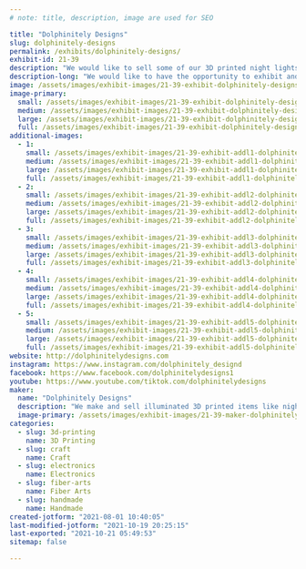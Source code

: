 ```yaml
---
# note: title, description, image are used for SEO

title: "Dolphinitely Designs"
slug: dolphinitely-designs
permalink: /exhibits/dolphinitely-designs/
exhibit-id: 21-39
description: "We would like to sell some of our 3D printed night lights, light up lanyards, and light up ears.  "
description-long: "We would like to have the opportunity to exhibit and sell our illuminated 3D printed items as well as possibly exhibit us making a hand made tufted rug with our tufting gun if possible. "
image: /assets/images/exhibit-images/21-39-exhibit-dolphinitely-designs-7fc21c30-b1bb-4ed7-9175-d3eecbf0f5ea-large.jpeg
image-primary: 
  small: /assets/images/exhibit-images/21-39-exhibit-dolphinitely-designs-7fc21c30-b1bb-4ed7-9175-d3eecbf0f5ea-small.jpeg
  medium: /assets/images/exhibit-images/21-39-exhibit-dolphinitely-designs-7fc21c30-b1bb-4ed7-9175-d3eecbf0f5ea-medium.jpeg
  large: /assets/images/exhibit-images/21-39-exhibit-dolphinitely-designs-7fc21c30-b1bb-4ed7-9175-d3eecbf0f5ea-large.jpeg
  full: /assets/images/exhibit-images/21-39-exhibit-dolphinitely-designs-7fc21c30-b1bb-4ed7-9175-d3eecbf0f5ea-full.jpeg
additional-images: 
  - 1:
    small: /assets/images/exhibit-images/21-39-exhibit-addl1-dolphinitely-designs-1e798a53-edab-42ef-b208-dbc79b416a28-small.jpeg
    medium: /assets/images/exhibit-images/21-39-exhibit-addl1-dolphinitely-designs-1e798a53-edab-42ef-b208-dbc79b416a28-medium.jpeg
    large: /assets/images/exhibit-images/21-39-exhibit-addl1-dolphinitely-designs-1e798a53-edab-42ef-b208-dbc79b416a28-large.jpeg
    full: /assets/images/exhibit-images/21-39-exhibit-addl1-dolphinitely-designs-1e798a53-edab-42ef-b208-dbc79b416a28-full.jpeg
  - 2:
    small: /assets/images/exhibit-images/21-39-exhibit-addl2-dolphinitely-designs-76f13064-647b-427c-8a57-63ce19b1f9f5-small.jpeg
    medium: /assets/images/exhibit-images/21-39-exhibit-addl2-dolphinitely-designs-76f13064-647b-427c-8a57-63ce19b1f9f5-medium.jpeg
    large: /assets/images/exhibit-images/21-39-exhibit-addl2-dolphinitely-designs-76f13064-647b-427c-8a57-63ce19b1f9f5-large.jpeg
    full: /assets/images/exhibit-images/21-39-exhibit-addl2-dolphinitely-designs-76f13064-647b-427c-8a57-63ce19b1f9f5-full.jpeg
  - 3:
    small: /assets/images/exhibit-images/21-39-exhibit-addl3-dolphinitely-designs-98d41834-bce8-41d7-879d-ce0703d2e44a-small.jpeg
    medium: /assets/images/exhibit-images/21-39-exhibit-addl3-dolphinitely-designs-98d41834-bce8-41d7-879d-ce0703d2e44a-medium.jpeg
    large: /assets/images/exhibit-images/21-39-exhibit-addl3-dolphinitely-designs-98d41834-bce8-41d7-879d-ce0703d2e44a-large.jpeg
    full: /assets/images/exhibit-images/21-39-exhibit-addl3-dolphinitely-designs-98d41834-bce8-41d7-879d-ce0703d2e44a-full.jpeg
  - 4:
    small: /assets/images/exhibit-images/21-39-exhibit-addl4-dolphinitely-designs-a09f41a8-1704-4111-82ee-f26d28dcf51d-small.jpeg
    medium: /assets/images/exhibit-images/21-39-exhibit-addl4-dolphinitely-designs-a09f41a8-1704-4111-82ee-f26d28dcf51d-medium.jpeg
    large: /assets/images/exhibit-images/21-39-exhibit-addl4-dolphinitely-designs-a09f41a8-1704-4111-82ee-f26d28dcf51d-large.jpeg
    full: /assets/images/exhibit-images/21-39-exhibit-addl4-dolphinitely-designs-a09f41a8-1704-4111-82ee-f26d28dcf51d-full.jpeg
  - 5:
    small: /assets/images/exhibit-images/21-39-exhibit-addl5-dolphinitely-designs-b030a897-1508-4257-8483-3d2af29602d5-small.jpeg
    medium: /assets/images/exhibit-images/21-39-exhibit-addl5-dolphinitely-designs-b030a897-1508-4257-8483-3d2af29602d5-medium.jpeg
    large: /assets/images/exhibit-images/21-39-exhibit-addl5-dolphinitely-designs-b030a897-1508-4257-8483-3d2af29602d5-large.jpeg
    full: /assets/images/exhibit-images/21-39-exhibit-addl5-dolphinitely-designs-b030a897-1508-4257-8483-3d2af29602d5-full.jpeg
website: http://dolphinitelydesigns.com
instagram: https://www.instagram.com/dolphinitely_designd
facebook: https://www.facebook.com/dolphinitelydesigns1
youtube: https://www.youtube.com/tiktok.com/dolphinitelydesigns
maker: 
  name: "Dolphinitely Designs"
  description: "We make and sell illuminated 3D printed items like night lights, light up ears, and light up lanyards. We also make handmade tufted rugs and would be interested in possibly making a rug at the event if there&#039;s outlets/electricity to set up. "
  image-primary: /assets/images/exhibit-images/21-39-maker-dolphinitely-designs-0e950626-6e22-4a3c-aeed-ec992d6e120a-medium.jpeg
categories: 
  - slug: 3d-printing
    name: 3D Printing
  - slug: craft
    name: Craft
  - slug: electronics
    name: Electronics
  - slug: fiber-arts
    name: Fiber Arts
  - slug: handmade
    name: Handmade
created-jotform: "2021-08-01 10:40:05"
last-modified-jotform: "2021-10-19 20:25:15"
last-exported: "2021-10-21 05:49:53"
sitemap: false

---
```


